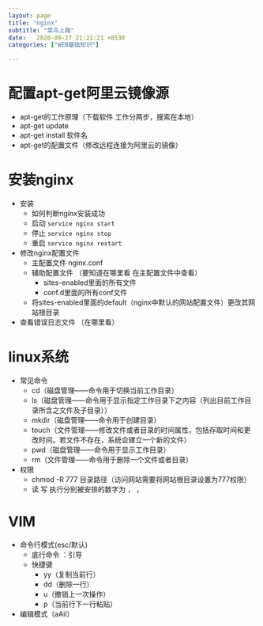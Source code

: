 ```yaml
---
layout: page
title: "nginx"
subtitle: "菜鸟上路"
date:   2020-09-27 21:21:21 +0530
categories: ["WEB基础知识"]

---
```


# 配置apt-get阿里云镜像源
- apt-get的工作原理（下载软件 工作分两步，搜索在本地）
- apt-get update
- apt-get install 软件名
- apt-get的配置文件（修改远程连接为阿里云的镜像）

# 安装nginx
- 安装 
	- 如何判断nginx安装成功
	- 启动 `service nginx start`
	- 停止 `service nginx stop`
	- 重启 `service nginx restart`
- 修改nginx配置文件
	- 主配置文件 nginx.conf
	- 辅助配置文件 （要知道在哪里看 在主配置文件中查看）
		- sites-enabled里面的所有文件
		- conf.d里面的所有conf文件
	- 将sites-enabled里面的default（nginx中默认的网站配置文件）更改其网站根目录
- 查看错误日志文件 （在哪里看）

# linux系统
- 常见命令
	- cd（磁盘管理——命令用于切换当前工作目录）
	- ls（磁盘管理——命令用于显示指定工作目录下之内容（列出目前工作目录所含之文件及子目录））
	- mkdir（磁盘管理——命令用于创建目录）
	- touch（文件管理——修改文件或者目录的时间属性，包括存取时间和更改时间。若文件不存在，系统会建立一个新的文件）
	- pwd（磁盘管理——命令用于显示工作目录）
	- rm（文件管理——命令用于删除一个文件或者目录）
- 权限
	- chmod -R 777 目录路径（访问网站需要将网站根目录设置为777权限）
	- 读 写 执行分别被安排的数字为 ， ， 

# VIM
- 命令行模式(esc/默认)
	- 底行命令 ：引导
	- 快捷键
		- yy（复制当前行）
		- dd（删除一行）
		- u（撤销上一次操作）
		- p（当前行下一行粘贴）
- 编辑模式（aAiI）